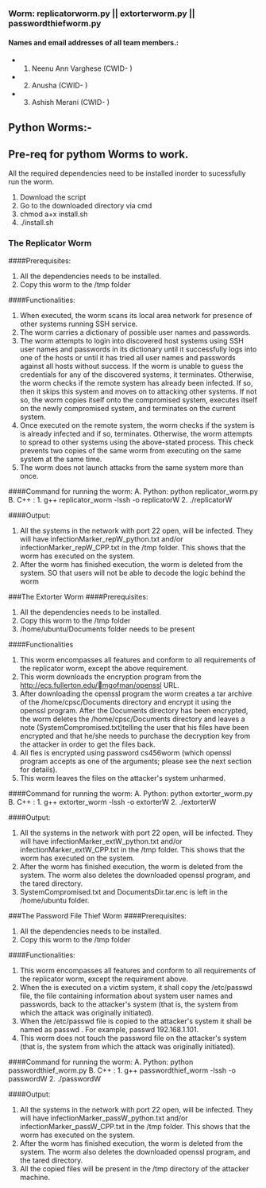 
### Worm: replicatorworm.py  ||  extorterworm.py  ||  passwordthiefworm.py



#### Names and email addresses of all team members.:

- 1) Neenu Ann Varghese (CWID- )
- 2) Anusha (CWID- )
- 3) Ashish Merani (CWID- )

## Python Worms:-
## Pre-req for pythom Worms to work.
All the required dependencies need to be installed inorder to sucessfully run the worm.
1. Download the script
2. Go to the downloaded directory via cmd
3. chmod a+x install.sh
4. ./install.sh

### The Replicator Worm 
####Prerequisites: 
1. All the dependencies needs to be installed.
2. Copy this worm to the /tmp folder

####Functionalities:
1. When executed, the worm scans its local area network for presence of other systems running SSH service.
2. The worm carries a dictionary of possible user names and passwords. 
3. The worm attempts to login into discovered host systems using SSH user names and passwords in its dictionary until it successfully logs into one of the hosts or until it has tried all user names and passwords against all hosts without success. If the worm is unable to guess the credentials for any of the discovered systems, it terminates. Otherwise, the worm checks if the remote system has already been infected. If so, then it skips this system and moves on to attacking other systems. If not so, the worm copies itself onto the compromised system, executes itself on the newly compromised system, and terminates on the current system.
4. Once executed on the remote system, the worm checks if the system is is already infected and if so, terminates. Otherwise, the worm attempts to spread to other systems using the above-stated process. This check prevents two copies of the same worm from executing on the same system at the same time.
5. The worm does not launch attacks from the same system more than once.

####Command for running the worm: 
A. Python: python replicator_worm.py 
B. C++ : 1. g++ replicator_worm -lssh -o replicatorW
         2. ./replicatorW

####Output:
1. All the systems in the network with port 22 open, will be infected. They will have infectionMarker_repW_python.txt and/or infectionMarker_repW_CPP.txt in the /tmp folder. This shows that the worm has executed on the system. 
2. After the worm has finished execution, the worm is deleted from the system. SO that users will not be able to decode the logic behind the worm

###The Extorter Worm
####Prerequisites: 
1. All the dependencies needs to be installed.
2. Copy this worm to the /tmp folder
3. /home/ubuntu/Documents folder needs to be present

####Functionalities
1. This worm encompasses all features and conform to all requirements of the replicator worm, except the above requirement.
2. This worm downloads the encryption program from the http://ecs.fullerton.edu/mgofman/openssl URL.
3. After downloading the openssl program the worm creates a tar archive of the /home/cpsc/Documents directory and encrypt it using the openssl program. After the Documents directory has been encrypted, the worm deletes the /home/cpsc/Documents directory and leaves a note (SystemCompromised.txt)telling the user that his files have been encrypted and that he/she needs to purchase the decryption key from the attacker in order to get the files back.
4. All fles is encrypted using password cs456worm (which openssl program accepts as one of the arguments; please see the next section for details).
6. This worm leaves the files on the attacker's system unharmed.

####Command for running the worm: 
A. Python: python extorter_worm.py 
B. C++ : 1. g++ extorter_worm -lssh -o extorterW
         2. ./extorterW
 
####Output:
1. All the systems in the network with port 22 open, will be infected. They will have infectionMarker_extW_python.txt and/or infectionMarker_extW_CPP.txt in the /tmp folder. This shows that the worm has executed on the system. 
2. After the worm has finished execution, the worm is deleted from the system. The worm also deletes the downloaded openssl program, and the tared directory.
3. SystemCompromised.txt and DocumentsDir.tar.enc is left in the /home/ubuntu folder.
 
###The Password File Thief Worm 
####Prerequisites: 
1. All the dependencies needs to be installed.
2. Copy this worm to the /tmp folder

####Functionalities:
1. This worm encompasses all features and conform to all requirements of the replicator worm, except the requirement above.
2. When the is executed on a victim system, it shall copy the /etc/passwd file, the file containing information about system user names and passwords, back to the attacker's system (that is, the system from which the attack was originally initiated).
3. When the /etc/passwd file is copied to the attacker's system it shall be named as passwd <IP of the victim system>. For example, passwd 192.168.1.101.
4. This worm does not touch the password file on the attacker's system (that is, the system from which the attack was originally initiated).

####Command for running the worm: 
A. Python: python passwordthief_worm.py 
B. C++ : 1. g++ passwordthief_worm -lssh -o passwordW
      2. ./passwordW
      
####Output:
1. All the systems in the network with port 22 open, will be infected. They will have infectionMarker_passW_python.txt and/or infectionMarker_passW_CPP.txt in the /tmp folder. This shows that the worm has executed on the system. 
2. After the worm has finished execution, the worm is deleted from the system. The worm also deletes the downloaded openssl program, and the tared directory.
3. All the copied files will be present in the /tmp directory of the attacker machine.


